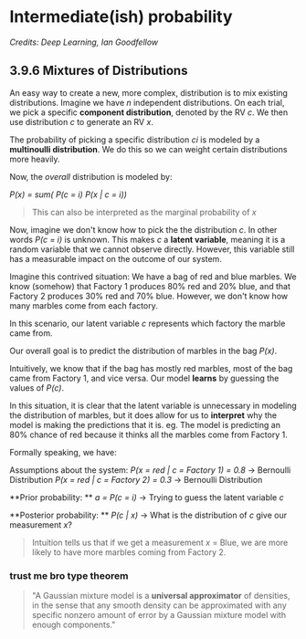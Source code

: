 # Intermediate(ish) probability

*Credits: Deep Learning, Ian Goodfellow*

## 3.9.6 Mixtures of Distributions

An easy way to create a new, more complex, distribution is to mix existing distributions. Imagine we have *n* independent distributions. On each trial, we pick a specific **component distribution**, denoted by the RV *c*. We then use distribution *c* to generate an RV *x*. 

The probability of picking a specific distribution *ci* is modeled by a **multinoulli distribution**. We do this so we can weight certain distributions more heavily.

Now, the *overall* distribution is modeled by:

*P(x) = sum( P(c = i) P(x | c = i))*

> This can also be interpreted as the marginal probability of *x*

Now, imagine we don't know how to pick the the distribution *c*. In other words *P(c = i)* is unknown. This makes *c* a **latent variable**, meaning it is a random variable that we cannot observe directly. However, this variable still has a measurable impact on the outcome of our system.

Imagine this contrived situation: 
We have a bag of red and blue marbles. We know (somehow) that Factory 1 produces 80% red and 20% blue, and that Factory 2 produces 30% red and 70% blue. However, we don't know how many marbles come from each factory.

In this scenario, our latent variable *c* represents which factory the marble came from. 

Our overall goal is to predict the distribution of marbles in the bag *P(x)*. 

Intuitively, we know that if the bag has mostly red marbles, most of the bag came from Factory 1, and vice versa. Our model **learns** by guessing the values of *P(c)*.

In this situation, it is clear that the latent variable is unnecessary in modeling the distribution of marbles, but it does allow for us to **interpret** why the model is making the predictions that it is. eg. The model is predicting an 80% chance of red because it thinks all the marbles come from Factory 1.

Formally speaking, we have:

Assumptions about the system:
*P(x = red | c = Factory 1) = 0.8* -> Bernoulli Distribution
*P(x = red | c = Factory 2) = 0.3* -> Bernoulli Distribution

**Prior probability: **
*a = P(c = i)* -> Trying to guess the latent variable *c*

**Posterior probability: **
*P(c | x)* -> What is the distribution of *c* give our measurement *x*?

> Intuition tells us that if we get a measurement *x* = Blue, we are more likely to have more marbles coming from Factory 2.

### trust me bro type theorem

> "A Gaussian mixture model is a **universal approximator** of densities, in the sense that any smooth density can be approximated with any specific nonzero amount of error by a Gaussian mixture model with enough components."